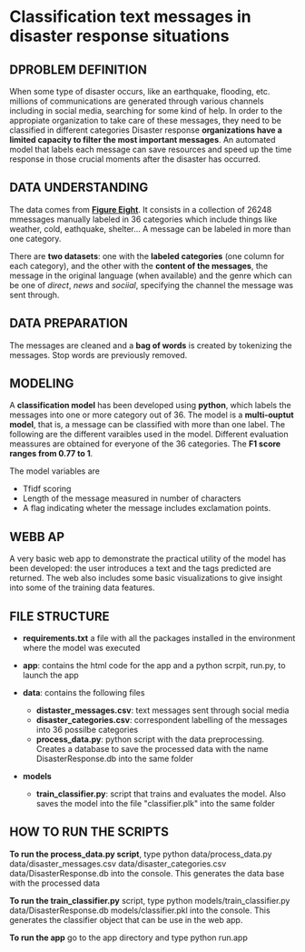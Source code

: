 # Classification text messages in disaster response situations


## DPROBLEM DEFINITION

When some type of disaster occurs, like an earthquake, flooding, etc. millions of communications are generated through various channels including in social media, searching for some kind of help. In order to the appropiate organization to take care of these messages, they need to be classified in different categories Disaster response **organizations have a limited capacity to filter the most important messages**. An automated model that labels each message can save resources and speed up the time response in those crucial moments after the disaster has occurred.


## DATA UNDERSTANDING

The data comes from **[Figure Eight](https://appen.com/)**. It consists in a collection of 26248 mmessages manually labeled in 36 categories which include things like weather, cold, eathquake, shelter... A message can be labeled in more than one category.

There are **two datasets**: one with the **labeled categories** (one column for each category), and the other with the **content of the messages**, the message in the original language (when available) and the genre which can be one of *direct*, *news* and *sociial*, specifying the channel the message was sent through.


## DATA PREPARATION

The messages are cleaned and a **bag of words** is created by tokenizing the messages. Stop words are previously removed.


## MODELING

A **classification model** has been developed using **python**, which labels the messages into one or more category out of 36. The model is a **multi-ouptut model**, that is, a message can be classified with more than one label. The following are the different varaibles used in the model. Different evaluation meassures are obtained for everyone of the 36 categories. The **F1 score ranges from 0.77 to 1**.

The model variables are

- Tfidf scoring
- Length of the message measured in number of characters
- A flag indicating wheter the message includes exclamation points.


## WEBB AP

A very basic web app to demonstrate the practical utility of the model has been developed: the user introduces a text and the tags predicted are returned. The web also includes some basic visualizations to give insight into some of the training data features.
 
## FILE STRUCTURE

- **requirements.txt** a file with all the packages installed in the environment where the model was executed
- **app**: contains the html code for the app and a python scrpit, run.py, to launch the app
- **data**: contains the following files
	- **distaster_messages.csv**: text messages sent through social media
	- **disaster_categories.csv**: correspondent labelling of the messages into 36 possilbe categories
	- **process_data.py**: python script with the data preprocessing. Creates a database to save the processed data with the name DisasterResponse.db into the same folder

- **models**
	- **train_classifier.py**: script that trains and evaluates the model. Also saves the model into the file "classifier.plk" into the same folder

## HOW TO RUN THE SCRIPTS

**To run the process_data.py script**, type python data/process_data.py data/disaster_messages.csv data/disaster_categories.csv data/DisasterResponse.db into the console. This generates the data base with the processed data

**To run the train_classifier.py** script, type python models/train_classifier.py data/DisasterResponse.db models/classifier.pkl into the console. This generates the classifier object that can be use in the web app.

**To run the app** go to the app directory and type python run.app

